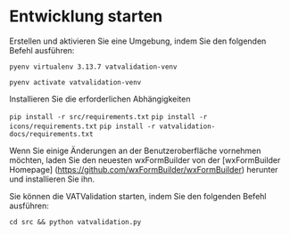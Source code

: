 # Entwicklung starten

Erstellen und aktivieren Sie eine Umgebung, indem Sie den folgenden Befehl ausführen:

```pyenv virtualenv 3.13.7 vatvalidation-venv```

```pyenv activate vatvalidation-venv```

Installieren Sie die erforderlichen Abhängigkeiten

```pip install -r src/requirements.txt```
```pip install -r icons/requirements.txt```
```pip install -r vatvalidation-docs/requirements.txt```

Wenn Sie einige Änderungen an der Benutzeroberfläche vornehmen möchten, laden Sie den neuesten wxFormBuilder von der [wxFormBuilder Homepage] (https://github.com/wxFormBuilder/wxFormBuilder) herunter und installieren Sie ihn.

Sie können die VATValidation starten, indem Sie den folgenden Befehl ausführen:

```cd src && python vatvalidation.py```